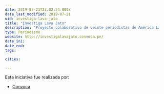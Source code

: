 ```yaml
---
date: 2019-07-21T23:02:24.000Z
date_last_modified: 2019-07-21
uid: investiga-lava-jato
title: "Investiga Lava Jato"
description: "Proyecto colaborativo de veinte periodistas de América Latina y África que investigan el caso de corrupción más grande de los últimos tiempos: Lava Jato."
type: Periodismo
website: http://investigalavajato.convoca.pe/
date_ini: 
date_end: 
tags:

cities: 

---
```


Esta iniciativa fue realizada por:

- [Convoca](/i/convoca.html)
